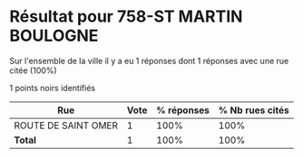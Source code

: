 # Résultat pour 758-ST MARTIN BOULOGNE

Sur l'ensemble de la ville il y a eu 1 réponses dont 1 réponses avec une rue citée (100%)

1 points noirs identifiés

| Rue | Vote | % réponses | % Nb rues cités|
|-----|------|------------|----------------|
| ROUTE DE SAINT OMER | 1 | 100% | 100%|
| **Total** | 1 | 100% | 100%|
